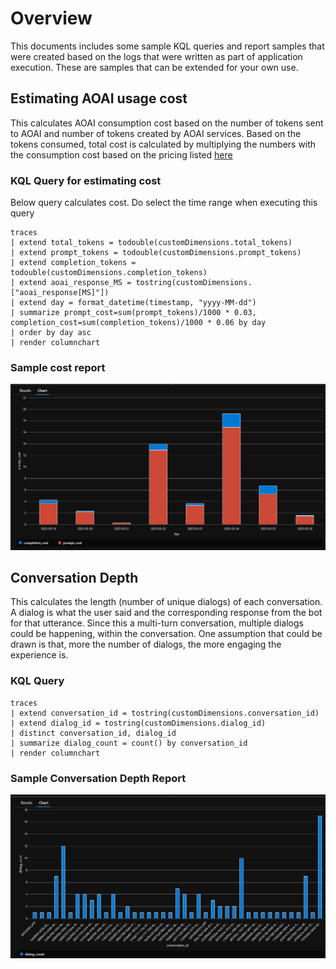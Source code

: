 # Overview
This documents includes some sample KQL queries and report samples that were created based on the logs that were written as part of application execution. These are samples that can be extended for your own use.

## Estimating AOAI usage cost
This calculates AOAI consumption cost based on the number of tokens sent to AOAI and number of tokens created by AOAI services. Based on the tokens consumed, total cost is calculated by multiplying the numbers with the consumption cost based on the pricing listed [here](https://azure.microsoft.com/en-us/pricing/details/cognitive-services/openai-service/)

### KQL Query for estimating cost
Below query calculates cost. Do select the time range when executing this query
```
traces
| extend total_tokens = todouble(customDimensions.total_tokens)
| extend prompt_tokens = todouble(customDimensions.prompt_tokens)
| extend completion_tokens = todouble(customDimensions.completion_tokens)
| extend aoai_response_MS = tostring(customDimensions.["aoai_response[MS]"])
| extend day = format_datetime(timestamp, "yyyy-MM-dd")
| summarize prompt_cost=sum(prompt_tokens)/1000 * 0.03, completion_cost=sum(completion_tokens)/1000 * 0.06 by day
| order by day asc  
| render columnchart  

```

### Sample cost report 
![Sample cost report](cost_report.png)

## Conversation Depth
This calculates the length (number of unique dialogs) of each conversation. A dialog is what the user said and the corresponding response from the bot for that utterance. Since this a multi-turn conversation, multiple dialogs could be happening, within the conversation. One assumption that could be drawn is that, more the number of dialogs, the more engaging the experience is.

### KQL Query
```
traces
| extend conversation_id = tostring(customDimensions.conversation_id)
| extend dialog_id = tostring(customDimensions.dialog_id)
| distinct conversation_id, dialog_id
| summarize dialog_count = count() by conversation_id
| render columnchart  
```

### Sample Conversation Depth Report
![Conversation depth report](conversation_depth.png)